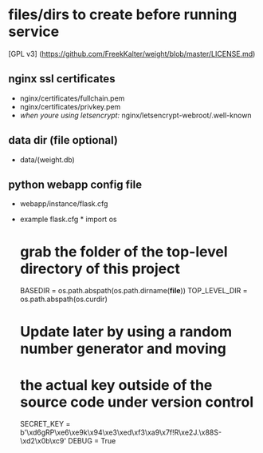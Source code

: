# files/dirs to create before running service
 [GPL v3] (https://github.com/FreekKalter/weight/blob/master/LICENSE.md)

## nginx ssl certificates

- nginx/certificates/fullchain.pem
- nginx/certificates/privkey.pem
- *when youre using letsencrypt:* nginx/letsencrypt-webroot/.well-known

## data dir (file optional)
- data/(weight.db)

## python webapp config file
- webapp/instance/flask.cfg

* example flask.cfg *
    import os


    # grab the folder of the top-level directory of this project
    BASEDIR = os.path.abspath(os.path.dirname(__file__))
    TOP_LEVEL_DIR = os.path.abspath(os.curdir)

    # Update later by using a random number generator and moving
    # the actual key outside of the source code under version control
    SECRET_KEY = b'\xd6gRP\xe6\xe9k\x94\xe3\xed\xf3\xa9\x7f!R\xe2J.\x88S-\xd2\x0b\xc9'
    DEBUG = True
